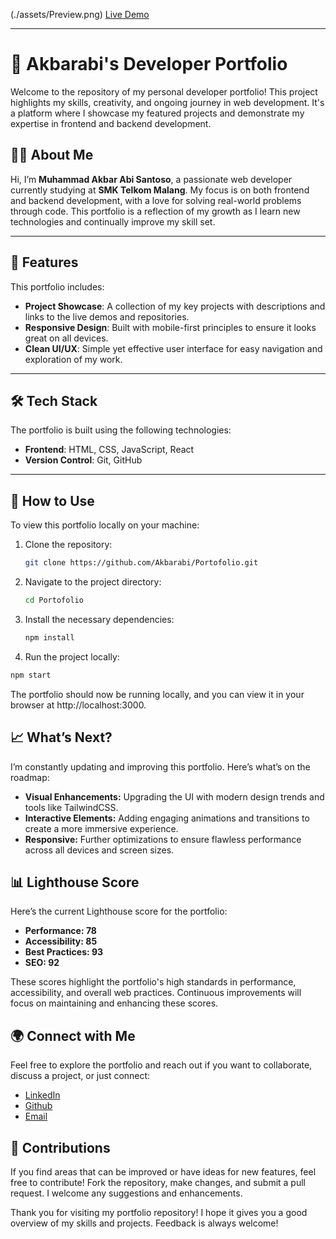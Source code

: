 (./assets/Preview.png)
[Live Demo](https://abi-portofolio.vercel.app/)

---

# 💼 Akbarabi's Developer Portfolio

Welcome to the repository of my personal developer portfolio! This project highlights my skills, creativity, and ongoing journey in web development. It's a platform where I showcase my featured projects and demonstrate my expertise in frontend and backend development.

## 🧑‍💻 About Me

Hi, I’m **Muhammad Akbar Abi Santoso**, a passionate web developer currently studying at **SMK Telkom Malang**. My focus is on both frontend and backend development, with a love for solving real-world problems through code. This portfolio is a reflection of my growth as I learn new technologies and continually improve my skill set.

---

## 🌟 Features

This portfolio includes:

- **Project Showcase**: A collection of my key projects with descriptions and links to the live demos and repositories.
- **Responsive Design**: Built with mobile-first principles to ensure it looks great on all devices.
- **Clean UI/UX**: Simple yet effective user interface for easy navigation and exploration of my work.

---

## 🛠️ Tech Stack

The portfolio is built using the following technologies:

- **Frontend**: HTML, CSS, JavaScript, React
- **Version Control**: Git, GitHub

---

## 🚀 How to Use

To view this portfolio locally on your machine:

1. Clone the repository:
   ```bash
   git clone https://github.com/Akbarabi/Portofolio.git
2. Navigate to the project directory:
   ```bash
   cd Portofolio
3. Install the necessary dependencies:
   ```bash
   npm install
4. Run the project locally:
  ```bash
  npm start
  ```
  The portfolio should now be running locally, and you can view it in your browser at http://localhost:3000.

## 📈 What’s Next?
I’m constantly updating and improving this portfolio. Here’s what’s on the roadmap:

- **Visual Enhancements:** Upgrading the UI with modern design trends and tools like TailwindCSS.
- **Interactive Elements:** Adding engaging animations and transitions to create a more immersive experience.
- **Responsive:** Further optimizations to ensure flawless performance across all devices and screen sizes.

## 📊 Lighthouse Score
Here’s the current Lighthouse score for the portfolio:

- **Performance: 78**
- **Accessibility: 85**
- **Best Practices: 93**
- **SEO: 92**

These scores highlight the portfolio's high standards in performance, accessibility, and overall web practices. Continuous improvements will focus on maintaining and enhancing these scores.

## 🌍 Connect with Me
Feel free to explore the portfolio and reach out if you want to collaborate, discuss a project, or just connect:

- [LinkedIn](https://www.linkedin.com/in/akbar-abi-4724a92a9/)
- [Github](https://github.com/Akbarabi)
- [Email](mailto:muhammadakbar.abisantoso07@gmail.com)

## 🤝 Contributions
If you find areas that can be improved or have ideas for new features, feel free to contribute! Fork the repository, make changes, and submit a pull request. I welcome any suggestions and enhancements.

Thank you for visiting my portfolio repository! I hope it gives you a good overview of my skills and projects. Feedback is always welcome!
